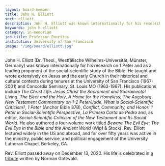 ```yaml
---
layout: board-member
title: John H. Elliott
sort: elliott
description: John H. Elliott was known internationally for his research on 1 Peter and as a leading proponent of the social-scientific study of the Bible. He taught and wrote extensively on Jesus and the early Church in their historical and cultural contexts during tenures at the University of San Francisco (1967-2001) and Concordia Seminary, St. Louis MO (1963-1967).
keywords: john h elliott
category: in-memoriam
job-title: Professor Emeritus
institution: University of San Francisco
image: "/img/board/elliott.jpg"
---
```


John H. Elliott (Dr. Theol., Westfälische Wilhelms-Universität, Münster, Germany) was known internationally for his research on 1 Peter and as a leading proponent of the social-scientific study of the Bible. He taught and wrote extensively on Jesus and the early Church in their historical and cultural contexts during tenures at the University of San Francisco (1967-2001) and Concordia Seminary, St. Louis MO (1963-1967). His publications include _The Christ Life: Jesus Christ the Sacrament and Sacramental Living_, _The Elect and the Holy_, _A Home for the Homeless_, _The Augsburg New Testament Commentary on 1-2 Peter/Jude_, _What is Social-Scientific Criticism?_, _1 Peter_ (Anchor Bible 37B), _Conflict, Community, and Honor: 1 Peter in Social-Scientific Perspective_, _La Primera Carta de Pedro_ and, as editor, _Social-Scientific Criticism of the New Testament and Its Social World_. He also authored a four-volume work titled _Beware The Evil Eye: The Evil Eye in the Bible and the Ancient World_ (Wipf & Stock). Rev. Elliott lectured widely in the US and abroad, and for over fifty years was active in the ministry, public service, and political engagement of the University Lutheran Chapel, Berkeley, CA.

Rev. Elliott passed away on December 13, 2020. His life is celebrated in [a tribute](/news/2020/12/22/a-tribute-to-jack-elliott/) written by Norman Gottwald.
